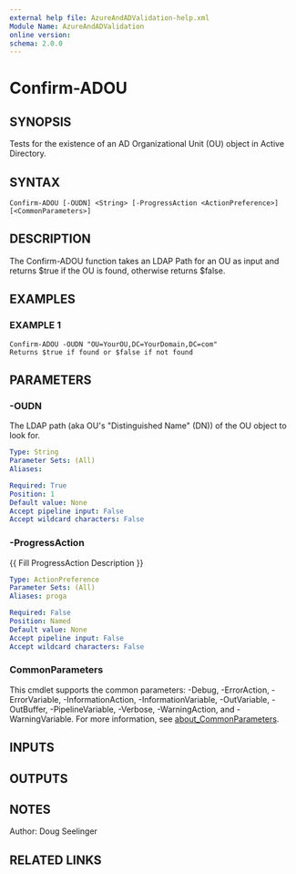 ```yaml
---
external help file: AzureAndADValidation-help.xml
Module Name: AzureAndADValidation
online version:
schema: 2.0.0
---
```


# Confirm-ADOU

## SYNOPSIS
Tests for the existence of an AD Organizational Unit (OU) object in Active Directory.

## SYNTAX

```
Confirm-ADOU [-OUDN] <String> [-ProgressAction <ActionPreference>] [<CommonParameters>]
```

## DESCRIPTION
The Confirm-ADOU function takes an LDAP Path for an OU as input and returns $true if the OU is found, otherwise 
returns $false.

## EXAMPLES

### EXAMPLE 1
```
Confirm-ADOU -OUDN "OU=YourOU,DC=YourDomain,DC=com"
Returns $true if found or $false if not found
```

## PARAMETERS

### -OUDN
The LDAP path (aka OU's "Distinguished Name" (DN)) of the OU object to look for.

```yaml
Type: String
Parameter Sets: (All)
Aliases:

Required: True
Position: 1
Default value: None
Accept pipeline input: False
Accept wildcard characters: False
```

### -ProgressAction
{{ Fill ProgressAction Description }}

```yaml
Type: ActionPreference
Parameter Sets: (All)
Aliases: proga

Required: False
Position: Named
Default value: None
Accept pipeline input: False
Accept wildcard characters: False
```

### CommonParameters
This cmdlet supports the common parameters: -Debug, -ErrorAction, -ErrorVariable, -InformationAction, -InformationVariable, -OutVariable, -OutBuffer, -PipelineVariable, -Verbose, -WarningAction, and -WarningVariable. For more information, see [about_CommonParameters](http://go.microsoft.com/fwlink/?LinkID=113216).

## INPUTS

## OUTPUTS

## NOTES
Author: Doug Seelinger

## RELATED LINKS
